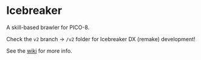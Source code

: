 # Icebreaker
A skill-based brawler for PICO-8.

Check the `v2` branch -> `/v2` folder for Icebreaker DX (remake) development!

See the [wiki](https://github.com/wsasaki01/icebreaker/wiki/Thanks-for-checking-out-Icebreaker!) for more info.
